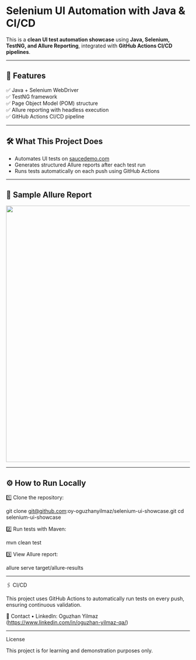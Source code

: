 # Selenium UI Automation with Java & CI/CD

This is a **clean UI test automation showcase** using **Java, Selenium, TestNG, and Allure Reporting**, integrated with **GitHub Actions CI/CD pipelines**.

---

## 🚀 Features

✅ Java + Selenium WebDriver  
✅ TestNG framework  
✅ Page Object Model (POM) structure  
✅ Allure reporting with headless execution  
✅ GitHub Actions CI/CD pipeline

---

## 🛠️ What This Project Does

- Automates UI tests on [saucedemo.com](https://www.saucedemo.com/)
- Generates structured Allure reports after each test run
- Runs tests automatically on each push using GitHub Actions

---

## 📸 Sample Allure Report

<p align="center">
<img src="https://user-images.githubusercontent.com/your-screenshot-link.png" width="700">
</p>

---

## ⚙️ How to Run Locally

1️⃣ Clone the repository:

git clone git@github.com:oy-oguzhanyilmaz/selenium-ui-showcase.git
cd selenium-ui-showcase

2️⃣ Run tests with Maven:

mvn clean test

3️⃣ View Allure report:

allure serve target/allure-results


---

🖇️ CI/CD

This project uses GitHub Actions to automatically run tests on every push, ensuring continuous validation.


📩 Contact
	•	LinkedIn: Oguzhan Yilmaz (https://www.linkedin.com/in/oguzhan-yilmaz-qa/)

---

License

This project is for learning and demonstration purposes only.